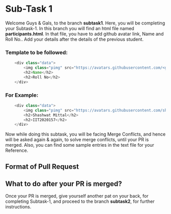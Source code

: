 # Sub-Task 1
Welcome Guys & Gals, to the branch <b>subtask1</b>. Here, you will be completing your Subtask-1.
In this branch you will find an html file named <b>participants.html</b>. In that file, you have to add github avatar link, Name and Roll No..
Add your details after the details of the previous student.
### Template to be followed:
```Java
    <div class="data">
        <img class="pimg" src="https://avatars.githubusercontent.com/<github username>" >
        <h2>Name</h2>
        <h2>Roll No</h2>
    </div>
```
### For Example:
```Java
    <div class="data">
        <img class="pimg" src="https://avatars.githubusercontent.com/shashwat-mittal" >
        <h2>Shashwat Mittal</h2>
        <h2>IIT2020157</h2>
    </div>
```    
    
Now while doing this subtask, you will be facing Merge Conflicts, and hence will be asked again & again, to solve merge conflicts, until your PR is merged.
Also, you can find some sample entries in the text file for your Reference.

## Format of Pull Request

## What to do after your PR is merged?
Once your PR is merged, give yourself another pat on your back, for completing Subtask-1, and proceed to the branch <b>subtask2</b>, for further instructions.
